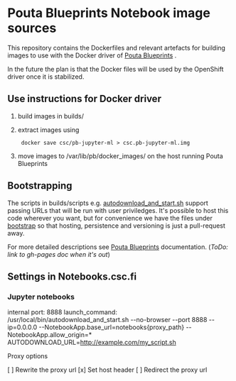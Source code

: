 # Pouta Blueprints Notebook image sources

This repository contains the Dockerfiles and relevant artefacts for building
images to use with the Docker driver of [Pouta
Blueprints](https://github.com/CSC-IT-Center-for-Science/pouta-blueprints) .

In the future the plan is that the Docker files will be used by the OpenShift
driver once it is stabilized.

## Use instructions for Docker driver

1. build images in builds/
2. extract images using
        
        docker save csc/pb-jupyter-ml > csc.pb-jupyter-ml.img 

3. move images to /var/lib/pb/docker_images/ on the host
   running Pouta Blueprints

## Bootstrapping

The scripts in builds/scripts e.g.
[autodownload_and_start.sh](builds/scripts/jupyter/autodownload_and_start.sh)
support passing URLs that will be run with user priviledges. It's possible to
host this code wherever you want, but for convenience we have the files under
[bootstrap](./bootstrap) so that hosting, persistence and versioning is just a
pull-request away.


For more detailed descriptions see [Pouta
Blueprints](https://github.com/CSC-IT-Center-for-Science/pouta-blueprints)
documentation. (*ToDo: link to gh-pages doc when it's out*)

## Settings in Notebooks.csc.fi

### Jupyter notebooks

  internal port: 8888
  launch_command: /usr/local/bin/autodownload_and_start.sh --no-browser --port 8888 --ip=0.0.0.0 --NotebookApp.base_url=notebooks{proxy_path} --NotebookApp.allow_origin=*
  AUTODOWNLOAD_URL=http://example.com/my_script.sh

Proxy options
  
  [ ] Rewrite the proxy url
  [x] Set host header
  [ ] Redirect the proxy url

  
